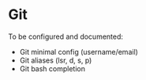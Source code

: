 # Git

To be configured and documented:
- Git minimal config (username/email)
- Git aliases (lsr, d, s, p)
- Git bash completion